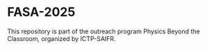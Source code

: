 # FASA-2025
This repository is part of the outreach program Physics Beyond the Classroom, organized by ICTP-SAIFR.
